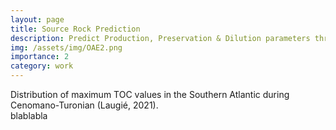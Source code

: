 ```yaml
---
layout: page
title: Source Rock Prediction
description: Predict Production, Preservation & Dilution parameters through geological times.
img: /assets/img/OAE2.png
importance: 2
category: work
---
```


<div class="row">
    <div class="column">
        <div class="row">
            <div class="col-sm mt-3 mt-md-0">
                <img class="img-fluid rounded z-depth-1" src="{{ '/assets/img/Atl-CenoTuro-TOC-01.png' | relative_url }}" alt="" title="example image"/>
            </div>
        </div>
        <div class="caption">
            Distribution of maximum TOC values in the Southern Atlantic during Cenomano-Turonian (Laugié, 2021).
        </div>
    </div>    
    <div class="column">
       blablabla 
    </div>    
</div>
